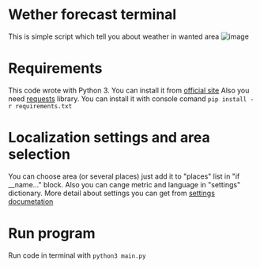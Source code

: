 # Wether forecast terminal
This is simple script which tell you about weather in wanted area
![image](https://user-images.githubusercontent.com/81643573/137797254-4c5a7ffd-d739-4ea3-9e98-13ff13545d4a.png)

# Requirements
This code wrote with Python 3. You can install it from [official site](https://www.python.org)
Also you need [requests](https://docs.python-requests.org/en/latest/) library. You can install it with console comand `pip install -r requirements.txt`

# Localization settings and area selection
You can choose area (or several places) just add it to "places" list in "if __name..." block.
Also you can cange metric and language in "settings" dictionary.
More detail about settings you can get from [settings documetation](http://wttr.in/:help)

# Run program
Run code in terminal with `python3 main.py`
